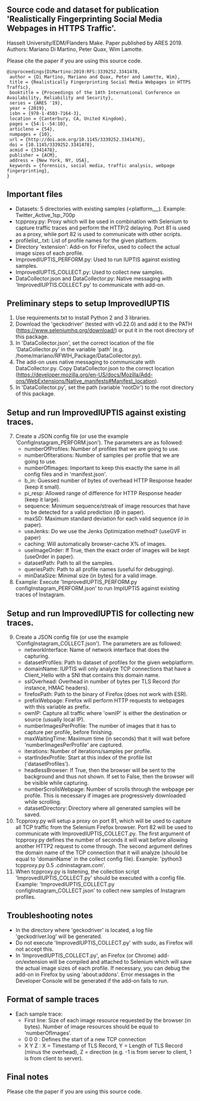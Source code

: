 ## Source code and dataset for publication 'Realistically Fingerprinting Social Media Webpages in HTTPS Traffic'.
Hasselt University/EDM/Flanders Make.
Paper published by ARES 2019.
Authors: Mariano Di Martino, Peter Quax, Wim Lamotte.

Please cite the paper if you are using this source code.


```
@inproceedings{DiMartino:2019:RFS:3339252.3341478,
 author = {Di Martino, Mariano and Quax, Peter and Lamotte, Wim},
 title = {Realistically Fingerprinting Social Media Webpages in HTTPS Traffic},
 booktitle = {Proceedings of the 14th International Conference on Availability, Reliability and Security},
 series = {ARES '19},
 year = {2019},
 isbn = {978-1-4503-7164-3},
 location = {Canterbury, CA, United Kingdom},
 pages = {54:1--54:10},
 articleno = {54},
 numpages = {10},
 url = {http://doi.acm.org/10.1145/3339252.3341478},
 doi = {10.1145/3339252.3341478},
 acmid = {3341478},
 publisher = {ACM},
 address = {New York, NY, USA},
 keywords = {forensics, social media, traffic analysis, webpage fingerprinting},
} 
```


## Important files
* Datasets: 5 directories with existing samples (<platform_<type>_<samplesPerProfile>,<numberOfProfiles>). Example: Twitter_Active_1sp_700p
* tcpproxy.py: Proxy which will be used in combination with Selenium to capture traffic traces and perform the HTTP/2 delaying. Port 81 is used as a proxy, while port 82 is used to communicate with other scripts.
* profilelist_<platform>.txt: List of profile names for the given platform.
* Directory 'extension': Add-on for Firefox, used to collect the actual image sizes of each profile.
* ImprovedIUPTIS_PERFORM.py: Used to run IUPTIS against existing samples.
* ImprovedIUPTIS_COLLECT.py: Used to collect new samples.
* DataCollector.json and DataCollector.py: Native messaging with 'ImprovedIUPTIS.COLLECT.py' to communicate with add-on.

## Preliminary steps to setup ImprovedIUPTIS
1. Use requirements.txt to install Python 2 and 3 libraries.
2. Download the 'geckodriver' (tested with v0.22.0) and add it to the PATH (https://www.seleniumhq.org/download/) or put it in the root directory of this package.
4. In 'DataCollector.json', set the correct location of the file 'DataCollector.py' in the variable 'path' (e.g. /home/mariano/RFWIH_Package/DataCollector.py).
5. The add-on uses native messaging to communicate with DataCollector.py. Copy DataCollector.json to the correct location (https://developer.mozilla.org/en-US/docs/Mozilla/Add-ons/WebExtensions/Native_manifests#Manifest_location).
6. In 'DataCollector.py', set the path (variable 'rootDir') to the root directory of this package.

## Setup and run ImprovedIUPTIS against existing traces.
7. Create a JSON config file (or use the example 'ConfigInstagram_PERFORM.json'). The parameters are as followed:
   * numberOfProfiles: Number of profiles that we are going to use.
   * numberOfIterations: Number of samples per profile that we are going to use.
   * numberOfImages: Important to keep this exactly the same in all config files and in 'manifest.json'.
   * b_in: Guessed number of bytes of overhead HTTP Response header (keep it small).
   * pi_resp: Allowed range of difference for HTTP Response header (keep it large).
   * sequence: Minimum sequence/streak of image resources that have to be detected for a valid prediction (Φ in paper).
   * maxSD: Maximum standard deviation for each valid sequence (σ in paper).
   * useJenks: Do we use the Jenks Optimization method? (useGVF in paper)
   * caching: Will automatically browser-cache X% of images.
   * useImageOrder: If True, then the exact order of images will be kept (useOrder in paper).
   * datasetPath: Path to all the samples.
   * queriesPath: Path to all profile names (useful for debugging).
   * minDataSize: Minimal size (in bytes) for a valid image.
8. Example: Execute 'ImprovedIUPTIS_PERFORM.py configInstagram_PERFORM.json' to run ImpIUPTIS against existing traces of Instagram.


## Setup and run ImprovedIUPTIS for collecting new traces.
9. Create a JSON config file (or use the example 'ConfigInstagram_COLLECT.json'). The parameters are as followed:
   * networkInterface: Name of network interface that does the capturing.
   * datasetProfiles: Path to dataset of profiles for the given webplatform.
   * domainName: IUPTIS will only analyze TCP connections that have a Client_Hello with a SNI that contains this domain name.
   * sslOverhead: Overhead in number of bytes per TLS Record (for instance, HMAC headers).
   * firefoxPath: Path to the binary of Firefox (does not work with ESR).
   * prefixWebpage: Firefox will perform HTTP requests to webpages with this variable as prefix. 
   * ownIP: Capture all traffic where 'ownIP' is either the destination or source (usually local IP).
   * numberImagesPerProfile: The number of images that it has to capture per profile, before finishing.
   * maxWaitingTime: Maximum time (in seconds) that it will wait before 'numberImagesPerProfile' are captured.
   * iterations: Number of iterations/samples per profile.
   * startIndexProfile: Start at this index of the profile list ('datasetProfiles').
   * headlessBrowser: If True, then the browser will be sent to the background and thus not shown. If set to False, then the browser will be visible while capturing.
   * numberScrollsWebpage: Number of scrolls through the webpage per profile. This is necessary if images are progressively downloaded while scrolling.
   * datasetDirectory: Directory where all generated samples will be saved.
10. Tcpproxy.py will setup a proxy on port 81, which will be used to capture all TCP traffic from the Selenium Firefox browser. Port 82 will be used to communicate with ImprovedIUPTIS_COLLECT.py. The first argument of tcpproxy.py defines the number of seconds it will wait before allowing another HTTP2 request to come through. The second argument defines the domain name of the TCP connection that it will analyze (should be equal to 'domainName' in the collect config file).
Example: 'python3 tcpproxy.py 0.5 .cdninstagram.com'.
10. When tcpproxy.py is listening, the collection script 'ImprovedIUPTIS_COLLECT.py' should be executed with a config file. Example: 'ImprovedIUPTIS_COLLECT.py configInstagram_COLLECT.json' to collect new samples of Instagram profiles.


## Troubleshooting notes

* In the directory where 'geckodriver' is located, a log file 'geckodriver.log' will be generated.
* Do not execute 'ImprovedIUPTIS_COLLECT.py' with sudo, as Firefox will not accept this.
* In 'ImprovedIUPTIS_COLLECT.py', an Firefox (or Chrome) add-on/extension will be compiled and attached to Selenium which will save the actual image sizes of each profile. If necessary, you can debug the add-on in Firefox by using 'about:addons'. Error messages in the Developer Console will be generated if the add-on fails to run.

## Format of sample traces
- Each sample trace:
  * First line: Size of each image resource requested by the browser (in bytes). Number of image resources should be equal to 'numberOfImages'.
  * 0 0 0 : Defines the start of a new TCP connection
  * X Y Z : X = Timestamp of TLS Record,  Y = Length of TLS Record (minus the overhead),  Z = direction (e.g. -1 is from server to client, 1 is from client to server).

## Final notes
Please cite the paper if you are using this source code.


